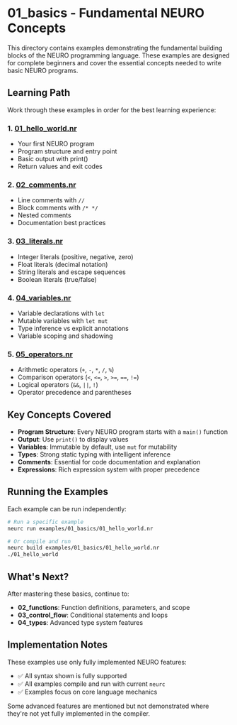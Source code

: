 # 01_basics - Fundamental NEURO Concepts

This directory contains examples demonstrating the fundamental building blocks of the NEURO programming language. These examples are designed for complete beginners and cover the essential concepts needed to write basic NEURO programs.

## Learning Path

Work through these examples in order for the best learning experience:

### 1. [01_hello_world.nr](./01_hello_world.nr)
- Your first NEURO program
- Program structure and entry point
- Basic output with print()
- Return values and exit codes

### 2. [02_comments.nr](./02_comments.nr)
- Line comments with `//`
- Block comments with `/* */`
- Nested comments
- Documentation best practices

### 3. [03_literals.nr](./03_literals.nr)
- Integer literals (positive, negative, zero)
- Float literals (decimal notation)
- String literals and escape sequences
- Boolean literals (true/false)

### 4. [04_variables.nr](./04_variables.nr)
- Variable declarations with `let`
- Mutable variables with `let mut`
- Type inference vs explicit annotations
- Variable scoping and shadowing

### 5. [05_operators.nr](./05_operators.nr)
- Arithmetic operators (`+`, `-`, `*`, `/`, `%`)
- Comparison operators (`<`, `<=`, `>`, `>=`, `==`, `!=`)
- Logical operators (`&&`, `||`, `!`)
- Operator precedence and parentheses

## Key Concepts Covered

- **Program Structure**: Every NEURO program starts with a `main()` function
- **Output**: Use `print()` to display values
- **Variables**: Immutable by default, use `mut` for mutability
- **Types**: Strong static typing with intelligent inference
- **Comments**: Essential for code documentation and explanation
- **Expressions**: Rich expression system with proper precedence

## Running the Examples

Each example can be run independently:

```bash
# Run a specific example
neurc run examples/01_basics/01_hello_world.nr

# Or compile and run
neurc build examples/01_basics/01_hello_world.nr
./01_hello_world
```

## What's Next?

After mastering these basics, continue to:
- **02_functions**: Function definitions, parameters, and scope
- **03_control_flow**: Conditional statements and loops
- **04_types**: Advanced type system features

## Implementation Notes

These examples use only fully implemented NEURO features:
- ✅ All syntax shown is fully supported
- ✅ All examples compile and run with current `neurc`
- ✅ Examples focus on core language mechanics

Some advanced features are mentioned but not demonstrated where they're not yet fully implemented in the compiler.